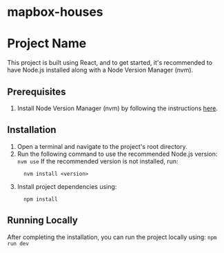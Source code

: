  # mapbox-houses
  
  # Project Name
  This project is built using React, and to get started, it's recommended to have Node.js installed along with a Node Version Manager (nvm).
  
  ## Prerequisites
  1. Install Node Version Manager (nvm) by following the instructions [here](https://github.com/nvm-sh/nvm#installation).
  
  ## Installation
  1. Open a terminal and navigate to the project's root directory.
  2. Run the following command to use the recommended Node.js version:
    ```
      nvm use
    ```
  If the recommended version is not installed, run:
     ```
       nvm install <version>
     ```
  4. Install project dependencies using:
      ```
        npm install
      ```  
  ## Running Locally
  After completing the installation, you can run the project locally using:
      ```
        npm run dev
      ```  
